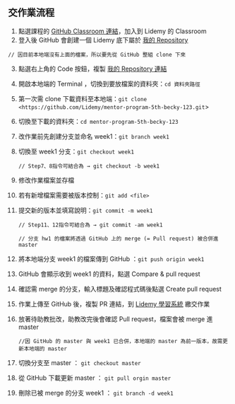 ## 交作業流程

1. 點選課程的 [GitHub Classroom 連結](https://classroom.github.com/a/yNNrtNyW)，加入到 Lidemy 的 Classroom
2. 登入後 GitHub 會創建一個 Lidemy 底下屬於 [我的 Repository](https://github.com/Lidemy/mentor-program-5th-becky-123)

 `// 因目前本地端沒有上面的檔案，所以要先從 GitHub 整組 clone 下來`

3. 點選右上角的 Code 按鈕，複製 [我的 Repository 連結](https://github.com/Lidemy/mentor-program-5th-becky-123.git)
4. 開啟本地端的 Terminal ，切換到要放檔案的資料夾：`cd 資料夾路徑`
5. 第一次需 clone 下載資料至本地端：`git clone <https://github.com/Lidemy/mentor-program-5th-becky-123.git`>
6. 切換至下載的資料夾：`cd mentor-program-5th-becky-123`
7. 改作業前先創建分支並命名 week1：`git branch week1`
8. 切換至 week1 分支：`git checkout week1`

    `// Step7、8指令可結合為 → git checkout -b week1`

9. 修改作業檔案並存檔
10. 若有新增檔案需要被版本控制：`git add <file>`
11. 提交新的版本並填寫說明：`git commit -m week1`

    `// Step11、12指令可結合為 → git commit -am week1`

    `// 分支 hw1 的檔案將透過 GitHub 上的 merge (= Pull request) 被合併進 master`

12. 將本地端分支 week1 的檔案傳到 GitHub ：`git push origin week1`
13. GitHub 會顯示收到 week1 的資料，點選 Compare & pull request
14. 確認需 merge 的分支，輸入標題及確認程式碼後點選 Create pull request
15. 作業上傳至 GitHub 後，複製 PR 連結，到 [Lidemy 學習系統](https://learning.lidemy.com/course) 繳交作業
16. 放著待助教批改，助教改完後會確認 Pull request，檔案會被 merge 進 master

    `//因 GitHub 的 master 與 week1 已合併，本地端的 master 為前一版本，故需更新本地端的 master`

17. 切換分支至 master ： `git checkout master`
18. 從 GitHub 下載更新 master ： `git pull orgin master`
19. 刪除已被 merge 的分支 week1 ： `git branch -d week1`